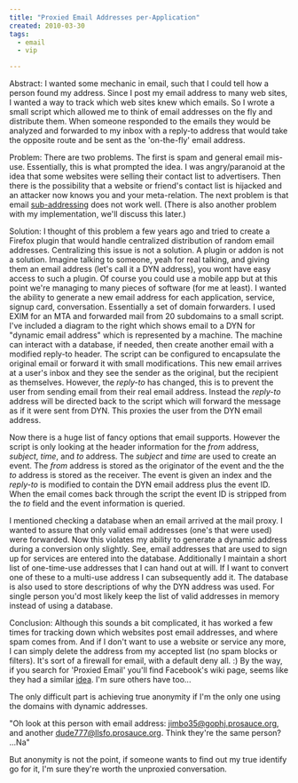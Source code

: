 ```yaml
---
title: "Proxied Email Addresses per-Application"
created: 2010-03-30
tags: 
  - email
  - vip

---
```


Abstract: I wanted some mechanic in email, such that I could tell how a person found my address. Since I post my email address to many web sites, I wanted a way to track which web sites knew which emails. So I wrote a small script which allowed me to think of email addresses on the fly and distribute them. When someone responded to the emails they would be analyzed and forwarded to my inbox with a reply-to address that would take the opposite route and be sent as the 'on-the-fly' email address.

<!--more-->

Problem: There are two problems. The first is spam and general email mis-use. Essentially, this is what prompted the idea. I was angry/paranoid at the idea that some websites were selling their contact list to advertisers. Then there is the possibility that a website or friend's contact list is hijacked and an attacker now knows you and your meta-relation. The next problem is that email [sub-addressing](http://www.faqs.org/rfcs/rfc3598.html) does not work well. (There is also another problem with my implementation, we'll discuss this later.)

Solution: I thought of this problem a few years ago and tried to create a Firefox plugin that would handle centralized distribution of random email addresses. Centralizing this issue is not a solution. A plugin or addon is not a solution. Imagine talking to someone, yeah for real talking, and giving them an email address (let's call it a DYN address), you wont have easy access to such a plugin. Of course you could use a mobile app but at this point we're managing to many pieces of software (for me at least). I wanted the ability to generate a new email address for each application, service, signup card, conversation. Essentially a set of domain forwarders. I used EXIM for an MTA and forwarded mail from 20 subdomains to a small script. I've included a diagram to the right which shows email to a DYN for "dynamic email address" which is represented by a machine. The machine can interact with a database, if needed, then create another email with a modified reply-to header. The script can be configured to encapsulate the original email or forward it with small modifications. This new email arrives at a user's inbox and they see the sender as the original, but the recipient as themselves. However, the _reply-to_ has changed, this is to prevent the user from sending email from their real email address. Instead the _reply-to_ address will be directed back to the script which will forward the message as if it were sent from DYN. This proxies the user from the DYN email address.

Now there is a huge list of fancy options that email supports. However the script is only looking at the header information for the _from_ address, _subject_, _time_, and _to_ address. The _subject_ and _time_ are used to create an event. The _from_ address is stored as the originator of the event and the the _to_ address is stored as the receiver. The event is given an index and the _reply-to_ is modified to contain the DYN email address plus the event ID. When the email comes back through the script the event ID is stripped from the _to_ field and the event information is queried.

I mentioned checking a database when an email arrived at the mail proxy. I wanted to assure that only valid email addresses (one's that were used) were forwarded. Now this violates my ability to generate a dynamic address during a conversion only slightly. See, email addresses that are used to sign up for services are entered into the database. Additionally I maintain a short list of one-time-use addresses that I can hand out at will. If I want to convert one of these to a multi-use address I can subsequently add it. The database is also used to store descriptions of why the DYN address was used. For single person you'd most likely keep the list of valid addresses in memory instead of using a database.

Conclusion: Although this sounds a bit complicated, it has worked a few times for tracking down which websites post email addresses, and where spam comes from. And if I don't want to use a website or service any more, I can simply delete the address from my accepted list (no spam blocks or filters). It's sort of a firewall for email, with a default deny all. :) By the way, if you search for 'Proxied Email' you'll find Facebook's wiki page, seems like they had a similar [idea](http://wiki.developers.facebook.com/index.php/Proxied_Email). I'm sure others have too...

The only difficult part is achieving true anonymity if I'm the only one using the domains with dynamic addresses.

"Oh look at this person with email address: jimbo35@gophj.prosauce.org, and another dude777@llsfo.prosauce.org. Think they're the same person? ...Na"

But anonymity is not the point, if someone wants to find out my true identify go for it, I'm sure they're worth the unproxied conversation.
